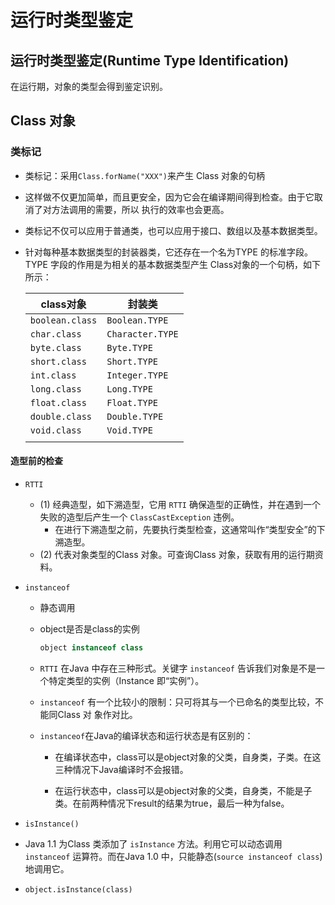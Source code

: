 # 运行时类型鉴定

## 运行时类型鉴定(Runtime Type Identification)

在运行期，对象的类型会得到鉴定识别。



## Class 对象



### 类标记

* 类标记：采用`Class.forName("XXX")`来产生 Class 对象的句柄

* 这样做不仅更加简单，而且更安全，因为它会在编译期间得到检查。由于它取消了对方法调用的需要，所以
  执行的效率也会更高。

* 类标记不仅可以应用于普通类，也可以应用于接口、数组以及基本数据类型。

* 针对每种基本数据类型的封装器类，它还存在一个名为TYPE 的标准字段。TYPE 字段的作用是为相关的基本数据类型产生 Class对象的一个句柄，如下所示：

  | class对象       | 封装类           |
  | --------------- | ---------------- |
  | `boolean.class` | `Boolean.TYPE`   |
  | `char.class`    | `Character.TYPE` |
  | `byte.class`    | `Byte.TYPE`      |
  | `short.class`   | `Short.TYPE`     |
  | `int.class`     | `Integer.TYPE`   |
  | `long.class`    | `Long.TYPE`      |
  | `float.class`   | `Float.TYPE`     |
  | `double.class`  | `Double.TYPE`    |
  | `void.class`    | `Void.TYPE`      |
  |                 |                  |



#### 造型前的检查

* `RTTI`
  * (1) 经典造型，如下溯造型，它用 `RTTI` 确保造型的正确性，并在遇到一个失败的造型后产生一个
    `ClassCastException` 违例。
    * 在进行下溯造型之前，先要执行类型检查，这通常叫作“类型安全”的下溯造型。
  * (2) 代表对象类型的Class 对象。可查询Class 对象，获取有用的运行期资料。

* `instanceof`

  * 静态调用

  * object是否是class的实例

    ```java
    object instanceof class
    ```

  * `RTTI` 在Java 中存在三种形式。关键字 `instanceof` 告诉我们对象是不是一个特定类型的实例（Instance 即“实例”）。

  * `instanceof` 有一个比较小的限制：只可将其与一个已命名的类型比较，不能同Class 对
    象作对比。

  * `instanceof`在Java的编译状态和运行状态是有区别的：

    * 在编译状态中，class可以是object对象的父类，自身类，子类。在这三种情况下Java编译时不会报错。

    * 在运行状态中，class可以是object对象的父类，自身类，不能是子类。在前两种情况下result的结果为true，最后一种为false。

*  `isInstance()` 

  * Java 1.1 为Class 类添加了 `isInstance` 方法。利用它可以动态调用`instanceof` 运算符。而在Java 1.0
    中，只能静态(`source instanceof class`)地调用它。
  * `object.isInstance(class)`

  



























